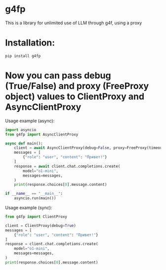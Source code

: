# g4fp
This is a library for unlimited use of LLM through g4f, using a proxy
# Installation:
```
pip install g4fp
```
# Now you can pass debug (True/False) and proxy (FreeProxy object) values ​​to ClientProxy and AsyncClientProxy
Usage example (async):
```py
import asyncio
from g4fp import AsyncClientProxy

async def main():
    client = await AsyncClientProxy(debug=False, proxy=FreeProxy(timeout=5, rand=True))
    messages = [
        {"role": "user", "content": "Привет!"}
    ]
    response = await client.chat.completions.create(
        model="o1-mini",
        messages=messages,
    )
    print(response.choices[0].message.content)

if __name__ == "__main__":
    asyncio.run(main())
```
Usage example (sync):
```py
from g4fp import ClientProxy

client = ClientProxy(debug=True)
messages = [
    {"role": "user", "content": "Привет!"}
]
response = client.chat.completions.create(
    model="o1-mini",
    messages=messages,
)
print(response.choices[0].message.content)
```

